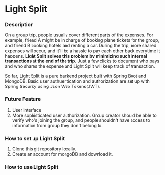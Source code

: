 # Light Split
### Description
On a group trip, people usually cover different parts of the expenses. For example, friend A might be in charge of booking plane tickets for the group, and friend B 
booking hotels and renting a car. During the trip, more shared expenses will occur, and it'll be a hassle to pay each other back everytime it happens. **Light Split solves this
problem by minimizing such internal transactions at the end of the trip.** Just a few clicks to document who pays and who shares the expense and Light Split will keep track 
of transaction.

So far, Light Split is a pure backend project built with Spring Boot and MongoDB. Basic user authuentication and authorization are set up with Spring Security using Json Web Tokens(JWT). 

### Future Feature 
1. User interface 
2. More sophisticated user authorization. Group creator should be able to verify who's joining the group, and people shouldn't have access to information from group they don't belong to. 

### How to set up Light Split
1. Clone this git repository locally.
2. Create an account for mongoDB and download it. 

### How to use Light Split




